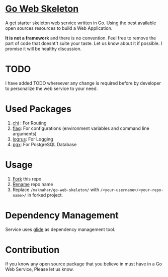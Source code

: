 
# [Go Web Skeleton](https://github.com/maknahar/go-web-skeleton)
A get starter skeleton web service written in Go.
Using the best available open sources resources to build a Web Application.

**It is not a framework** and there is no convention. Feel free to remove the part of code that doesnt't suite your taste. Let us know about it if possible. I promise it will be healthy discussion.

# TODO
I have added TODO whereever any change is required before by developer to personalize the web service to your need. 

# Used Packages
1. [chi](https://github.com/go-chi/chi) : For Routing
2. [flag](https://github.com/namsral/flag): For configurations (environment variables and command line arguments)
3. [logrus](https://github.com/sirupsen/logrus): For Logging 
4. [pgx](https://github.com/jackc/pgx): For PostgreSQL Database

# Usage
1. [Fork](https://help.github.com/articles/fork-a-repo/) this repo
2. [Rename](https://help.github.com/articles/renaming-a-repository/) repo name
3. Replace `/maknahar/go-web-skeleton/` with `/<your-username>/<your-repo-name>/` in forked project.

# Dependency Management
Service uses [glide](https://github.com/Masterminds/glide) as dependency management tool.

# Contribution
If you know any open source package that you believe in must have in a Go Web Service, Please let us know.
